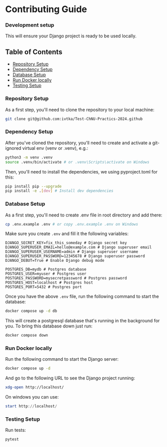 # Contributing Guide

### Development setup

This will ensure your Django project is ready to be used locally.

## Table of Contents
- [Repository Setup](#repository-setup)
- [Dependency Setup](#dependency-setup)
- [Database Setup](#database-setup)
- [Run Docker locally](#run-docker-locally)
- [Testing Setup](#testing-setup)

### Repository Setup

As a first step, you'll need to clone the repository to your local machine:

```bash
git clone git@github.com:ivtka/Test-ChNU-Practics-2024.github
```

### Dependency Setup

After you've cloned the repository, you'll need to create and activate a git-ignored virtual env (venv or .venv), e.g.:

```bash
python3 -m venv .venv
source .venv/bin/activate # or .venv\Scripts\activate on Windows
```

Then, you'll need to install the dependencies, we using pyproject.toml for this:

```bash
pip install pip --upgrade
pip install -e .[dev] # Install dev dependencies
```

### Database Setup

As a first step, you'll need to create .env file in root directory and add there:

```bash
cp .env.example .env # or copy .env.example .env on Windows
```

Make sure you create `.env` and fill it the following variables:
```env
DJANGO_SECRET_KEY=fix_this_someday # Django secret key
DJANGO_SUPERUSER_EMAIL=hello@example.com # Django superuser email
DJANGO_SUPERUSER_USERNAME=admin # Django superuser username
DJANGO_SUPERUSER_PASSWORD=12345678 # Django superuser password
DJANGO_DEBUT=True # Enable Django debug mode

POSTGRES_DB=mydb # Postgres database
POSTGRES_USER=myuser # Postgres user
POSTGRES_PASSWORD=mysecretpassword # Postgres password
POSTGRES_HOST=localhost # Postgres host
POSTGRES_PORT=5432 # Postgres port
```

Once you have the above `.env` file, run the following command to start the database:
```bash
docker compose up -d db
```

This will create a postgresql database that's running in the background for you. To bring this database down just run:

```bash
docker compose down
```

### Run Docker locally

Run the following command to start the Django server:
```bash
docker compose up -d
```

And go to the following URL to see the Django project running:
```bash
xdg-open http://localhost/
```

On windows you can use:
```powershell
start http://localhost/
```

### Testing Setup

Run tests:

```bash
pytest
```
